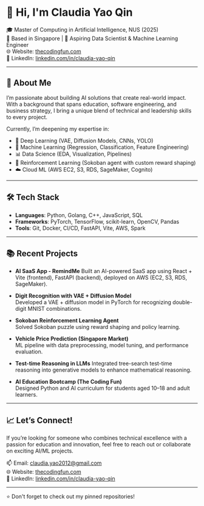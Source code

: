 # 👋 Hi, I'm Claudia Yao Qin

🎓 Master of Computing in Artificial Intelligence, NUS (2025)  
📍 Based in Singapore | 💼 Aspiring Data Scientist & Machine Learning Engineer  
🌐 Website: [thecodingfun.com](https://www.thecodingfun.com)  
🔗 LinkedIn: [linkedin.com/in/claudia-yao-qin](https://www.linkedin.com/in/claudia-yao-qin)

---

## 🚀 About Me

I’m passionate about building AI solutions that create real-world impact. With a background that spans education, software engineering, and business strategy, I bring a unique blend of technical and leadership skills to every project.

Currently, I’m deepening my expertise in:

- 🧠 Deep Learning (VAE, Diffusion Models, CNNs, YOLO)
- 🧮 Machine Learning (Regression, Classification, Feature Engineering)
- 📊 Data Science (EDA, Visualization, Pipelines)
- 🤖 Reinforcement Learning (Sokoban agent with custom reward shaping)
- ☁️ Cloud ML (AWS EC2, S3, RDS, SageMaker, Cognito)

---

## 🛠️ Tech Stack

- **Languages**: Python, Golang, C++, JavaScript, SQL  
- **Frameworks**: PyTorch, TensorFlow, scikit-learn, OpenCV, Pandas  
- **Tools**: Git, Docker, CI/CD, FastAPI, Vite, AWS, Spark  

---

## 📚 Recent Projects

- **AI SaaS App - RemindMe**
  Built an AI-powered SaaS app using React + Vite (frontend), FastAPI (backend), deployed on AWS (EC2, S3, RDS, SageMaker).
  
- **Digit Recognition with VAE + Diffusion Model**  
  Developed a VAE + diffusion model in PyTorch for recognizing double-digit MNIST combinations.

- **Sokoban Reinforcement Learning Agent**  
  Solved Sokoban puzzle using reward shaping and policy learning.

- **Vehicle Price Prediction (Singapore Market)**  
  ML pipeline with data preprocessing, model tuning, and performance evaluation.

- **Test-time Reasoning in LLMs**
  Integrated tree-search test-time reasoning into generative models to enhance mathematical reasoning.

- **AI Education Bootcamp (The Coding Fun)**  
  Designed Python and AI curriculum for students aged 10–18 and adult learners.

---

## 📈 Let’s Connect!

If you’re looking for someone who combines technical excellence with a passion for education and innovation, feel free to reach out or collaborate on exciting AI/ML projects.

📫 Email: claudia.yao2012@gmail.com  
🌐 Website: [thecodingfun.com](https://www.thecodingfun.com)  
🔗 LinkedIn: [linkedin.com/in/claudia-yao-qin](https://www.linkedin.com/in/claudia-yao-qin)

---

⭐️ Don't forget to check out my pinned repositories!

